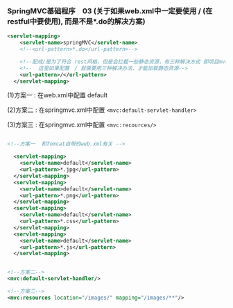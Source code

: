 

### SpringMVC基础程序　03 (关于如果web.xml中一定要使用 / (在restful中要使用), 而是不是*.do的解决方案)

```xml
<servlet-mapping>
    <servlet-name>springMVC</servlet-name>
    <!--<url-pattern>*.do</url-pattern>-->

    <!--配成/是为了符合 rest风格，但是会拦截一些静态资源，有三种解决方式 即项目mvc_03_urlpattern-->
    <!--  这里如果配置　/ 就需要用三种解决办法，才能加载静态资源-->
    <url-pattern>/</url-pattern>
  </servlet-mapping>
```

(1)方案一 : 在web.xml中配置 <servlet-mapping>default</servlet-mapping>

(2)方案二 : 在springmvc.xml中配置 `<mvc:default-servlet-handler>`

(3)方案三 : 在springmvc.xml中配置 `<mvc:recources/>`

```xml

<!--方案一  和Tomcat自带的web.xml有关 -->

  <servlet-mapping>
    <servlet-name>default</servlet-name>
    <url-pattern>*.jpg</url-pattern>
  </servlet-mapping>
  <servlet-mapping>
    <servlet-name>default</servlet-name>
    <url-pattern>*.png</url-pattern>
  </servlet-mapping>
  <servlet-mapping>
    <servlet-name>default</servlet-name>
    <url-pattern>*.css</url-pattern>
  </servlet-mapping>
  <servlet-mapping>
    <servlet-name>default</servlet-name>
    <url-pattern>*.js</url-pattern>
  </servlet-mapping>
```


```xml

<!--方案二-->
<mvc:default-servlet-handler/>

<!--方案三-->
<mvc:resources location="/images/" mapping="/images/**"/>

```

